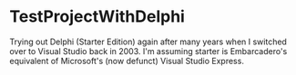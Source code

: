 # TestProjectWithDelphi

Trying out Delphi (Starter Edition) again after many years when I switched over to Visual Studio back in 2003. I'm assuming starter is Embarcadero's equivalent of Microsoft's (now defunct) Visual Studio Express.
